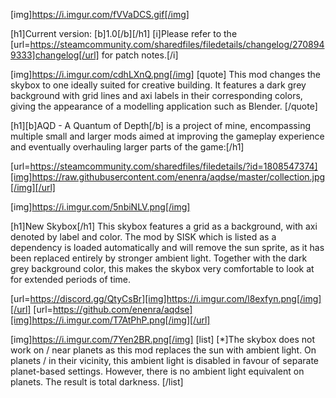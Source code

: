 [img]https://i.imgur.com/fVVaDCS.gif[/img]

[h1]Current version: [b]1.0[/b][/h1]
[i]Please refer to the [url=https://steamcommunity.com/sharedfiles/filedetails/changelog/2708949333]changelog[/url] for patch notes.[/i]

[img]https://i.imgur.com/cdhLXnQ.png[/img]
[quote]
This mod changes the skybox to one ideally suited for creative building. It features a dark grey background with grid lines and axi labels in their corresponding colors, giving the appearance of a modelling application such as Blender.
[/quote]

[h1][b]AQD - A Quantum of Depth[/b] is a project of mine, encompassing multiple small and larger mods aimed at improving the gameplay experience and eventually overhauling larger parts of the game:[/h1]

[url=https://steamcommunity.com/sharedfiles/filedetails/?id=1808547374][img]https://raw.githubusercontent.com/enenra/aqdse/master/collection.jpg[/img][/url]

[img]https://i.imgur.com/5nbiNLV.png[/img]

[h1]New Skybox[/h1]
This skybox features a grid as a background, with axi denoted by label and color. The mod by SISK which is listed as a dependency is loaded automatically and will remove the sun sprite, as it has been replaced entirely by stronger ambient light. Together with the dark grey background color, this makes the skybox very comfortable to look at for extended periods of time.

[url=https://discord.gg/QtyCsBr][img]https://i.imgur.com/l8exfyn.png[/img][/url]
[url=https://github.com/enenra/aqdse][img]https://i.imgur.com/T7AtPhP.png[/img][/url]

[img]https://i.imgur.com/7Yen2BR.png[/img]
[list]
[*]The skybox does not work on / near planets as this mod replaces the sun with ambient light. On planets / in their vicinity, this ambient light is disabled in favour of separate planet-based settings. However, there is no ambient light equivalent on planets. The result is total darkness.
[/list]